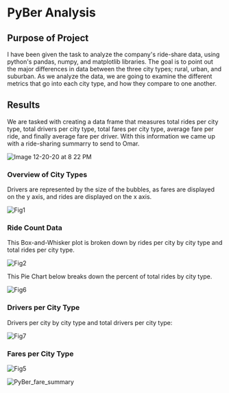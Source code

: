 # PyBer Analysis

## Purpose of Project 

I have been given the task to analyze the company's ride-share data, using python's pandas, numpy, and matplotlib libraries. The goal is to point out the major differences in data between the three city types; rural, urban, and suburban. As we analyze the data, we are going to examine the different metrics that go into each city type, and how they compare to one another.

## Results 

We are tasked with creating a data frame that measures total rides per city type, total drivers per city type, total fares per city type, average fare per ride, and finally average fare per driver. With this information we came up with a ride-sharing summarry to send to Omar.  

![Image 12-20-20 at 8 22 PM](https://user-images.githubusercontent.com/74481469/102739182-3fd6c480-4301-11eb-8577-4689b8afcbd4.jpeg)

### Overview of City Types

Drivers are represented by the size of the bubbles, as fares are displayed on the y axis, and rides are displayed on the x axis.

![Fig1](https://user-images.githubusercontent.com/74481469/102739391-e4f19d00-4301-11eb-848d-1e3afab607a7.png)

### Ride Count Data

This Box-and-Whisker plot is broken down by rides per city by city type and total rides per city type. 

![Fig2](https://user-images.githubusercontent.com/74481469/102739486-28e4a200-4302-11eb-9cdf-59ef6fd7dd9b.png)

This Pie Chart below breaks down the percent of total rides by city type.

![Fig6](https://user-images.githubusercontent.com/74481469/102739638-82e56780-4302-11eb-9736-344b42487acd.png)

### Drivers per City Type 

Drivers per city by city type and total drivers per city type:

![Fig7](https://user-images.githubusercontent.com/74481469/102739724-c344e580-4302-11eb-91c3-25b25f22a2bc.png)

### Fares per City Type

![Fig5](https://user-images.githubusercontent.com/74481469/102739797-f25b5700-4302-11eb-93df-c1462d937223.png)

![PyBer_fare_summary](https://user-images.githubusercontent.com/74481469/102739828-0acb7180-4303-11eb-932d-c4411f9849ad.png)



